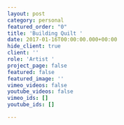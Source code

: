 ```yaml
---
layout: post
category: personal
featured_order: "0"
title: 'Building Quilt '
date: 2017-01-16T00:00:00.000+00:00
hide_client: true
client: ''
role: 'Artist '
project_page: false
featured: false
featured_image: ''
vimeo_videos: false
youtube_videos: false
vimeo_ids: []
youtube_ids: []

---
```

